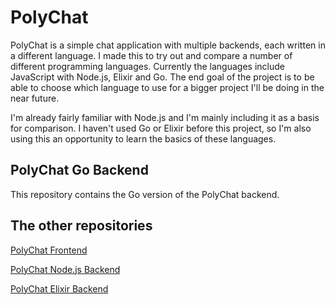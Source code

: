# PolyChat
PolyChat is a simple chat application with multiple backends, each written in a different language. I made this to try out and compare a number of different programming languages. Currently the languages include JavaScript with Node.js, Elixir and Go. The end goal of the project is to be able to choose which language to use for a bigger project I'll be doing in the near future.

I'm already fairly familiar with Node.js and I'm mainly including it as a basis for comparison. I haven't used Go or Elixir before this project, so I'm also using this an opportunity to learn the basics of these languages.

## PolyChat Go Backend
This repository contains the Go version of the PolyChat backend.

## The other repositories
[PolyChat Frontend](https://github.com/tobloef/PolyChat-Frontend)

[PolyChat Node.js Backend](https://github.com/tobloef/PolyChat-Node.js-Backend)

[PolyChat Elixir Backend](https://github.com/tobloef/PolyChat-Elixir-Backend)
